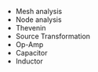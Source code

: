 - Mesh analysis
- Node analysis
- Thevenin
- Source Transformation
- Op-Amp
- Capacitor
- Inductor

